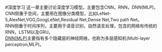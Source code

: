 #深度学习
这一章主要讨论深度学习模型。主要包含CNN，RNN，DNN(MLP)。  
CNN侧重于空间，主要用在图像分类模型，比如LeNet-5,AlexNet,VGG,GoogLeNet,Residual Net,Dense Net,Two path Net。   
RNN侧重于时间序列，主要用于语音识别，自然语言处理，包含的网络有传统的RNN，LSTM以及GRU。  
[DNN(MLP)](https://zhuanlan.zhihu.com/p/29815081)主要指有多个隐藏层的神经网络，也称为多层感知机(Multi-layer perceptron,MLP)。    
